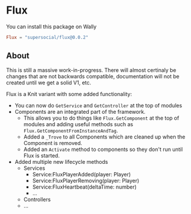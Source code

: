 # Flux

You can install this package on Wally
```toml
Flux = "supersocial/flux@0.0.2"
```

## About
This is still a massive work-in-progress. There will almost certinaly be changes that are not backwards compatible, documentation will not be created until we get a solid V1, etc.
 
Flux is a Knit variant with some added functionality:
- You can now do `GetService` and `GetController` at the top of modules
- Components are an integrated part of the framework.
  - This allows you to do things like `Flux.GetComponent` at the top of modules and adding useful methods such as `Flux.GetComponentFromInstanceAndTag`.
  - Added a `_Trove` to all Components which are cleaned up when the Component is removed.
  - Added an `Activate` method to components so they don't run until Flux is started.
- Added multiple new lifecycle methods
  - Services
    - Service:FluxPlayerAdded(player: Player)
    - Service:FluxPlayerRemoving(player: Player)
    - Service:FluxHeartbeat(deltaTime: number)
    - ...
  - Controllers
   - ...
